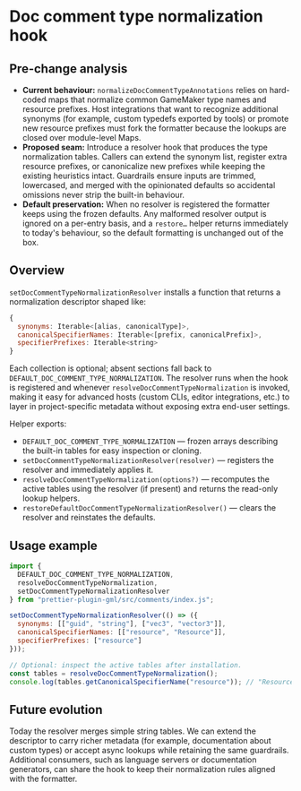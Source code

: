 # Doc comment type normalization hook

## Pre-change analysis
- **Current behaviour:** `normalizeDocCommentTypeAnnotations` relies on hard-coded
  maps that normalize common GameMaker type names and resource prefixes. Host
  integrations that want to recognize additional synonyms (for example, custom
  typedefs exported by tools) or promote new resource prefixes must fork the
  formatter because the lookups are closed over module-level Maps.
- **Proposed seam:** Introduce a resolver hook that produces the type
  normalization tables. Callers can extend the synonym list, register extra
  resource prefixes, or canonicalize new prefixes while keeping the existing
  heuristics intact. Guardrails ensure inputs are trimmed, lowercased, and
  merged with the opinionated defaults so accidental omissions never strip the
  built-in behaviour.
- **Default preservation:** When no resolver is registered the formatter keeps
  using the frozen defaults. Any malformed resolver output is ignored on a
  per-entry basis, and a `restore…` helper returns immediately to today's
  behaviour, so the default formatting is unchanged out of the box.

## Overview
`setDocCommentTypeNormalizationResolver` installs a function that returns a
normalization descriptor shaped like:

```js
{
  synonyms: Iterable<[alias, canonicalType]>,
  canonicalSpecifierNames: Iterable<[prefix, canonicalPrefix]>,
  specifierPrefixes: Iterable<string>
}
```

Each collection is optional; absent sections fall back to
`DEFAULT_DOC_COMMENT_TYPE_NORMALIZATION`. The resolver runs when the hook is
registered and whenever `resolveDocCommentTypeNormalization` is invoked, making
it easy for advanced hosts (custom CLIs, editor integrations, etc.) to layer in
project-specific metadata without exposing extra end-user settings.

Helper exports:

- `DEFAULT_DOC_COMMENT_TYPE_NORMALIZATION` — frozen arrays describing the
  built-in tables for easy inspection or cloning.
- `setDocCommentTypeNormalizationResolver(resolver)` — registers the resolver
  and immediately applies it.
- `resolveDocCommentTypeNormalization(options?)` — recomputes the active tables
  using the resolver (if present) and returns the read-only lookup helpers.
- `restoreDefaultDocCommentTypeNormalizationResolver()` — clears the resolver
  and reinstates the defaults.

## Usage example
```js
import {
  DEFAULT_DOC_COMMENT_TYPE_NORMALIZATION,
  resolveDocCommentTypeNormalization,
  setDocCommentTypeNormalizationResolver
} from "prettier-plugin-gml/src/comments/index.js";

setDocCommentTypeNormalizationResolver(() => ({
  synonyms: [["guid", "string"], ["vec3", "vector3"]],
  canonicalSpecifierNames: [["resource", "Resource"]],
  specifierPrefixes: ["resource"]
}));

// Optional: inspect the active tables after installation.
const tables = resolveDocCommentTypeNormalization();
console.log(tables.getCanonicalSpecifierName("resource")); // "Resource"
```

## Future evolution
Today the resolver merges simple string tables. We can extend the descriptor to
carry richer metadata (for example, documentation about custom types) or accept
async lookups while retaining the same guardrails. Additional consumers, such as
language servers or documentation generators, can share the hook to keep their
normalization rules aligned with the formatter.
